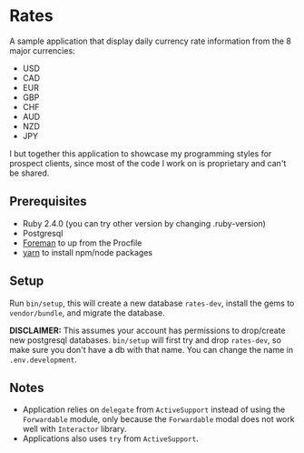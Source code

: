 # Rates

A sample application that display daily currency rate information from the 8 major currencies:

* USD
* CAD
* EUR
* GBP
* CHF
* AUD
* NZD
* JPY

I but together this application to showcase my programming styles for prospect clients, since most of the code I work on is proprietary and can't be shared.

## Prerequisites

* Ruby 2.4.0 (you can try other version by changing .ruby-version)
* Postgresql
* [Foreman](https://github.com/ddollar/foreman) to up from the Procfile
* [yarn](https://yarnpkg.com/en/) to install npm/node packages

## Setup

Run `bin/setup`, this will create a new database `rates-dev`, install the gems to `vendor/bundle`, and migrate the database.

**DISCLAIMER:** This assumes your account has permissions to drop/create new postgresql databases. `bin/setup` will first try and drop `rates-dev`, so make sure you don't have a db with that name.  You can change the name in `.env.development`.

## Notes

* Application relies on `delegate` from  `ActiveSupport` instead of using the `Forwardable` module, only because the `Forwardable` modal does not work well with `Interactor` library.
* Applications also uses `try` from `ActiveSupport`.
